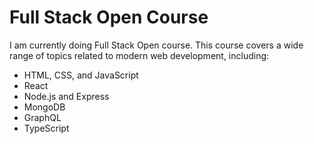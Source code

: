 # Full Stack Open Course

I am currently doing Full Stack Open course. This course covers a wide range of topics related to modern web development, including:

- HTML, CSS, and JavaScript
- React
- Node.js and Express
- MongoDB
- GraphQL
- TypeScript


